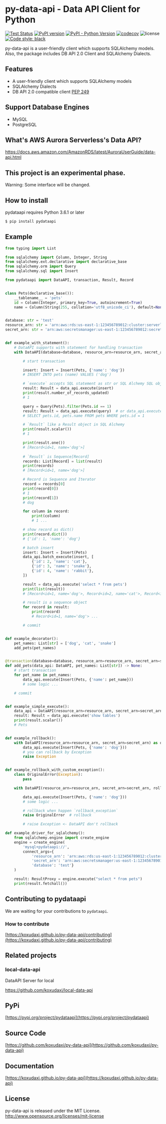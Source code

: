 # py-data-api - Data API Client for Python

[![Test Status](https://github.com/koxudaxi/py-data-api/workflows/Test/badge.svg)](https://github.com/koxudaxi/py-data-api/actions)
[![PyPI version](https://badge.fury.io/py/pydataapi.svg)](https://badge.fury.io/py/pydataapi)
[![PyPI - Python Version](https://img.shields.io/pypi/pyversions/pydataapi)](https://pypi.python.org/pypi/pydataapi)
[![codecov](https://codecov.io/gh/koxudaxi/py-data-api/branch/master/graph/badge.svg)](https://codecov.io/gh/koxudaxi/py-data-api)
![license](https://img.shields.io/github/license/koxudaxi/py-data-api.svg)
[![Code style: black](https://img.shields.io/badge/code%20style-black-000000.svg)](https://github.com/psf/black)

py-data-api is a user-friendly client which supports SQLAlchemy models.
Also, the package includes DB API 2.0 Client and SQLAlchemy Dialects.

## Features
- A user-friendly client which supports SQLAlchemy models
- SQLAlchemy Dialects
- DB API 2.0 compatible client [PEP 249](https://www.python.org/dev/peps/pep-0249/)

## Support Database Engines
- MySQL
- PostgreSQL

## What's AWS Aurora Serverless's Data API?
https://docs.aws.amazon.com/AmazonRDS/latest/AuroraUserGuide/data-api.html

## This project is an experimental phase.
Warning: Some interface will be changed.

## How to install
pydataapi requires Python 3.6.1 or later 
```bash
$ pip install pydataapi
```

## Example

```python
from typing import List

from sqlalchemy import Column, Integer, String
from sqlalchemy.ext.declarative import declarative_base
from sqlalchemy.orm import Query
from sqlalchemy.sql import Insert

from pydataapi import DataAPI, transaction, Result, Record


class Pets(declarative_base()):
    __tablename__ = 'pets'
    id = Column(Integer, primary_key=True, autoincrement=True)
    name = Column(String(255, collation='utf8_unicode_ci'), default=None)


database: str = 'test'
resource_arn: str = 'arn:aws:rds:us-east-1:123456789012:cluster:serverless-test-1'
secret_arn: str = 'arn:aws:secretsmanager:us-east-1:123456789012:secret:serverless-test1'


def example_with_statement():
    # DataAPI supports with statement for handling transaction
    with DataAPI(database=database, resource_arn=resource_arn, secret_arn=secret_arn) as data_api:

        # start transaction

        insert: Insert = Insert(Pets, {'name': 'dog'})
        # INSERT INTO pets (name) VALUES ('dog')

        # `execute` accepts SQL statement as str or SQL Alchemy SQL objects
        result: Result = data_api.execute(insert)
        print(result.number_of_records_updated)
        # 1

        query = Query(Pets).filter(Pets.id == 1)
        result: Result = data_api.execute(query)  # or data_api.execute('select id, name from pets')
        # SELECT pets.id, pets.name FROM pets WHERE pets.id = 1

        # `Result` like a Result object in SQL Alchemy
        print(result.scalar())
        # 1

        print(result.one())
        # [Record<id=1, name='dog'>]
  
        # `Result` is Sequence[Record]
        records: List[Record] = list(result)
        print(records)
        # [Record<id=1, name='dog'>]

        # Record is Sequence and Iterator
        record = records[0]
        print(record[0])
        # 1
        print(record[1])
        # dog

        for column in record:
            print(column)
            # 1 ...

        # show record as dict()
        print(record.dict())
        # {'id': 1, 'name': 'dog'}

        # batch insert
        insert: Insert = Insert(Pets)
        data_api.batch_execute(insert, [
            {'id': 2, 'name': 'cat'},
            {'id': 3, 'name': 'snake'},
            {'id': 4, 'name': 'rabbit'},
        ])

        result = data_api.execute('select * from pets')
        print(list(result))
        # [Record<id=1, name='dog'>, Record<id=2, name='cat'>, Record<id=3, name='snake'>, Record<id=4, name='rabbit'>]

        # result is a sequence object
        for record in result:
            print(record)
            # Record<id=1, name='dog'> ...

        # commit


def example_decorator():
    pet_names: List[str] = ['dog', 'cat', 'snake']
    add_pets(pet_names)


@transaction(database=database, resource_arn=resource_arn, secret_arn=secret_arn)
def add_pets(data_api: DataAPI, pet_names: List[str]) -> None:
    # start transaction
    for pet_name in pet_names:
        data_api.execute(Insert(Pets, {'name': pet_name}))
        # some logic ...

    # commit


def example_simple_execute():
    data_api = DataAPI(resource_arn=resource_arn, secret_arn=secret_arn, database=database)
    result: Result = data_api.execute('show tables')
    print(result.scalar())
    # Pets


def example_rollback():
    with DataAPI(resource_arn=resource_arn, secret_arn=secret_arn) as data_api:
        data_api.execute(Insert(Pets, {'name': 'dog'}))
        # you can rollback by Exception
        raise Exception


def example_rollback_with_custom_exception():
    class OriginalError(Exception):
        pass

    with DataAPI(resource_arn=resource_arn, secret_arn=secret_arn, rollback_exception=OriginalError) as data_api:

        data_api.execute(Insert(Pets, {'name': 'dog'}))
        # some logic ...

        # rollback when happen `rollback_exception`
        raise OriginalError  # rollback

        # raise Exception <- DataAPI don't rollback

def example_driver_for_sqlalchemy():
    from sqlalchemy.engine import create_engine
    engine = create_engine(
        'mysql+pydataapi://',
        connect_args={
            'resource_arn': 'arn:aws:rds:us-east-1:123456789012:cluster:dummy',
            'secret_arn': 'arn:aws:secretsmanager:us-east-1:123456789012:secret:dummy',
            'database': 'test'}
    )

    result: ResultProxy = engine.execute("select * from pets")
    print(result.fetchall())

```

## Contributing to pydataapi
We are waiting for your contributions to `pydataapi`.

### How to contribute
[https://koxudaxi.github.io/py-data-api/contributing](https://koxudaxi.github.io/py-data-api/contributing)


## Related projects
### local-data-api

DataAPI Server for local 

https://github.com/koxudaxi/local-data-api

## PyPi 

[https://pypi.org/project/pydataapi](https://pypi.org/project/pydataapi)

## Source Code

[https://github.com/koxudaxi/py-data-api](https://github.com/koxudaxi/py-data-api)

## Documentation

[https://koxudaxi.github.io/py-data-api](https://koxudaxi.github.io/py-data-api)

## License

py-data-api is released under the MIT License. http://www.opensource.org/licenses/mit-license
